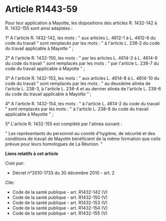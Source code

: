 # Article R1443-59

Pour leur application à Mayotte, les dispositions des articles R. 1432-142 à R. 1432-155 sont ainsi adaptées : 

1° A l'article R. 1432-142, les mots : " aux articles L. 4612-1 à L. 4612-6 du code du travail ” sont remplacés par les
mots : " à l'article L. 238-2 du code du travail applicable à Mayotte ” ; 

2° A l'article R. 1432-150, les mots : " par les articles L. 4614-3 à L. 4614-6 du code du travail ” sont remplacés par les
mots : " par l'article L. 238-7 du code du travail applicable à Mayotte ” ; 

3° A l'article R. 1432-153, les mots : " aux articles L. 4614-8 à L. 4614-10 du code du travail ” sont remplacés par les
mots : " au deuxième alinéa de l'article L. 238-3, à l'article L. 238-4 et au dernier alinéa de l'article L. 238-6 du code du
travail applicable à Mayotte ” ; 

4° A l'article R. 1432-154, les mots : " à l'article L. 4614-2 du code du travail ” sont remplacés par les mots : " à
l'article L. 238-8 du code du travail applicable à Mayotte ” ; 

5° L'article R. 1432-155 est complété par l'alinéa suivant : 

" Les représentants du personnel au comité d'hygiène, de sécurité et des conditions de travail de Mayotte bénéficient de la
même formation que celle prévue pour leurs homologues de La Réunion. ”

**Liens relatifs à cet article**

_Créé par_:

  - Décret n°2010-1733 du 30 décembre 2010 - art. 2

_Cite_:

  - Code de la santé publique - art. R1432-142 (V)
  - Code de la santé publique - art. R1432-150 (V)
  - Code de la santé publique - art. R1432-153 (V)
  - Code de la santé publique - art. R1432-154 (V)
  - Code de la santé publique - art. R1432-155 (V)
